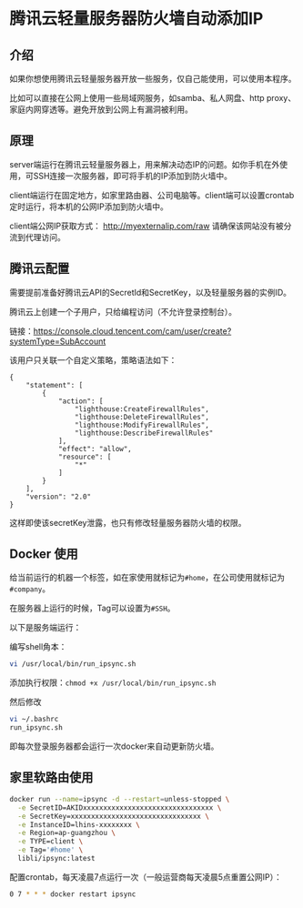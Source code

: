 # 腾讯云轻量服务器防火墙自动添加IP

## 介绍
如果你想使用腾讯云轻量服务器开放一些服务，仅自己能使用，可以使用本程序。

比如可以直接在公网上使用一些局域网服务，如samba、私人网盘、http proxy、家庭内网穿透等。避免开放到公网上有漏洞被利用。

## 原理

server端运行在腾讯云轻量服务器上，用来解决动态IP的问题。如你手机在外使用，可SSH连接一次服务器，即可将手机的IP添加到防火墙中。

client端运行在固定地方，如家里路由器、公司电脑等。client端可以设置crontab定时运行，将本机的公网IP添加到防火墙中。

client端公网IP获取方式：
http://myexternalip.com/raw
请确保该网站没有被分流到代理访问。

## 腾讯云配置
需要提前准备好腾讯云API的SecretId和SecretKey，以及轻量服务器的实例ID。

腾讯云上创建一个子用户，只给编程访问（不允许登录控制台）。

链接：https://console.cloud.tencent.com/cam/user/create?systemType=SubAccount

该用户只关联一个自定义策略，策略语法如下：
```
{
    "statement": [
        {
            "action": [
                "lighthouse:CreateFirewallRules",
                "lighthouse:DeleteFirewallRules",
                "lighthouse:ModifyFirewallRules",
                "lighthouse:DescribeFirewallRules"
            ],
            "effect": "allow",
            "resource": [
                "*"
            ]
        }
    ],
    "version": "2.0"
}
```

这样即使该secretKey泄露，也只有修改轻量服务器防火墙的权限。

## Docker 使用

给当前运行的机器一个标签，如在家使用就标记为`#home`，在公司使用就标记为`#company`。

在服务器上运行的时候，Tag可以设置为`#SSH`。

以下是服务端运行：

编写shell角本：
```bash
vi /usr/local/bin/run_ipsync.sh

```

添加执行权限：`chmod +x /usr/local/bin/run_ipsync.sh`

然后修改
```bash
vi ~/.bashrc
run_ipsync.sh
```

即每次登录服务器都会运行一次docker来自动更新防火墙。

## 家里软路由使用

```bash
docker run --name=ipsync -d --restart=unless-stopped \
  -e SecretID=AKIDxxxxxxxxxxxxxxxxxxxxxxxxxxxxxxxx \
  -e SecretKey=xxxxxxxxxxxxxxxxxxxxxxxxxxxxxxxx \
  -e InstanceID=lhins-xxxxxxxx \
  -e Region=ap-guangzhou \
  -e TYPE=client \
  -e Tag='#home' \
  libli/ipsync:latest
```

配置crontab，每天凌晨7点运行一次（一般运营商每天凌晨5点重置公网IP）：
```bash
0 7 * * * docker restart ipsync
```